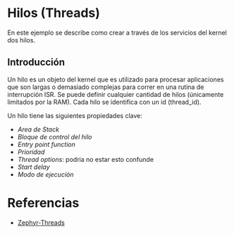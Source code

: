 # Hilos (Threads)
En este ejemplo se describe como crear a través de los servicios del kernel dos hilos.

## Introducción
Un hilo es un objeto del kernel que es utilizado para procesar aplicaciones que son largas o demasiado complejas para correr en una rutina de interrupción ISR. Se puede definir cualquier cantidad de hilos (únicamente limitados por la RAM). Cada hilo se identifica con un id (thread_id).

Un hilo tiene las siguientes propiedades clave:
- *Area de Stack*
- *Bloque de control del hilo*
- *Entry point function*
- *Prioridad*
- *Thread options*: podria no estar esto confunde
- *Start delay*
- *Modo de ejecución*

# Referencias
- [Zephyr-Threads](https://docs.zephyrproject.org/latest/kernel/services/threads/index.html)
